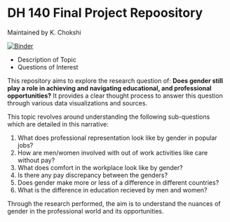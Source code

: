 # DH 140 Final Project Repoository

Maintained by K. Chokshi

[![Binder](https://mybinder.org/badge_logo.svg)](https://mybinder.org/v2/gh/krishac1/DH_140_Final/main)

* Description of Topic
* Questions of Interest

This repository aims to explore the research question of: **Does gender still play a role in achieving and navigating educational, and professional opportunities?** It provides a clear thought process to answer this question through various data visualizations and sources.

This topic revolves around understanding the following sub-questions which are detailed in this narrative:
1. What does professional representation look like by gender in popular jobs?
2. How are men/women involved with out of work activities like care without pay?
3. What does comfort in the workplace look like by gender?
4. Is there any pay discrepancy between the genders?
5. Does gender make more or less of a difference in different countries?
6. What is the difference in education recieved by men and women?

Through the research performed, the aim is to understand the nuances of gender in the professional world and its opportunities. 
